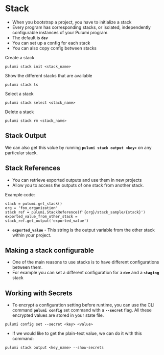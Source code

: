 # Stack
* When you bootstrap a project, you have to initialize a stack
* Every program has corresponding stacks, or isolated, independently configurable instances of your Pulumi program.
* The default is **``dev``**
* You can set up a config for each stack
* You can also copy config between stacks

Create a stack
```
pulumi stack init <stack_name>
```
Show the different stacks that are available
```
pulumi stack ls
```

Select a stack
```
pulumi stack select <stack_name>
```

Delete a stack
```
pulumi stack rm <stack_name>
```
## Stack Output
We can also get this value by running **``pulumi stack output <key>``** on any particular stack.

## Stack References
* You can retrieve exported outputs and use them in new projects
* Allow you to access the outputs of one stack from another stack.

Example code:
```
stack = pulumi.get_stack()
org = 'foo_organization'
stack_ref = pulumi.StackReference(f'{org}/stack_sample/{stack}')
exported_value_from_other_stack = stack_ref.get_output('exported_value')
```
* **``exported_value``** - This string is the output variable from the other stack within your project.

## Making a stack configurable
* One of the main reasons to use stacks is to have different configurations between them.
* For example you can set a different configuration for a **`dev`** and a **`staging`** stack

## Working with Secrets
* To encrypt a configuration setting before runtime, you can use the CLI command **``pulumi config``** set command with a **``--secret``** flag. All these encrypted values are stored in your state file.
```
pulumi config set --secret <key> <value>
```
* If we would like to get the plain-text value, we can do it with this command:
```
pulumi stack output <key_name> --show-secrets
```